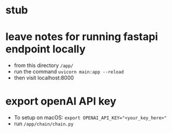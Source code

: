 # stub

# leave notes for running fastapi endpoint locally
- from this directory `/app/`
- run the command `uvicorn main:app --reload`
- then visit localhost:8000

# export openAI API key
- To setup on macOS: `export OPENAI_API_KEY="<your_key_here>"`
- run `/app/chain/chain.py`